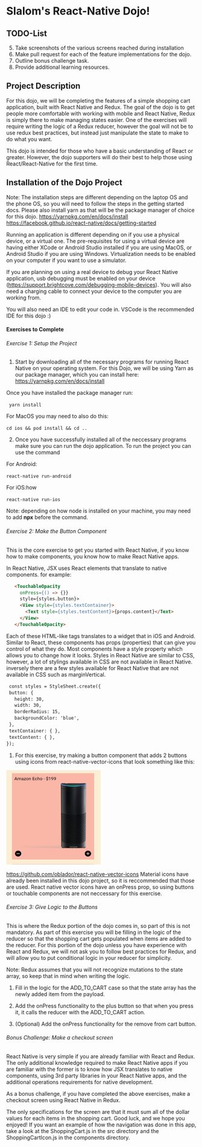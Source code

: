 # Slalom's React-Native Dojo!

## TODO-List

5. Take screenshots of the various screens reached during installation
6. Make pull request for each of the feature implementations for the dojo.
8. Outline bonus challenge task.
9. Provide additional learning resources.

## Project Description

For this dojo, we will be completing the features of a simple shopping cart application, built with React Native and Redux. The goal of the dojo is to get people more comfortable with working with mobile and React Native, Redux is simply there to make managing states easier. One of the exercises will require writing the logic of a Redux reducer, however the goal will not be to use redux best practices, but instead just manipulate the state to make to do what you want.

This dojo is intended for those who have a basic understanding of React or greater. However, the dojo supporters will do their best to help those using React/React-Native for the first time.

## Installation of the Dojo Project

Note: The installation steps are different depending on the laptop OS and the phone OS, so you will need to follow the steps in the getting started docs. Please also install yarn as that will be the package manager of choice for this dojo.
https://yarnpkg.com/en/docs/install
https://facebook.github.io/react-native/docs/getting-started

Running an application is different depending on if you use a physical device, or a virtual one. The pre-requisites for using a virtual device are having either XCode or Android Studio installed if you are using MacOS, or Android Studio if you are using Windows. Virtualization needs to be enabled on your computer if you want to use a simulator.

If you are planning on using a real device to debug your React Native application, usb debugging must be enabled on your device (https://support.brightcove.com/debugging-mobile-devices). You will also need a charging cable to connect your device to the computer you are working from.

You will also need an IDE to edit your code in. VSCode is the recommended IDE for this dojo :) 

#### Exercises to Complete

###### Exercise 1: Setup the Project

1. Start by downloading all of the necessary programs for running React Native on your operating system. For this Dojo, we will be using Yarn as our package manager, which you can install here: https://yarnpkg.com/en/docs/install

Once you have installed the package manager run:

` yarn install`

For MacOS you may need to also do this:

`cd ios && pod install && cd ..`

2. Once you have successfully installed all of the neccessary programs make sure you can run the dojo application. To run the project you can use the command 

For Android:

`
react-native run-android
`

For iOS:how

`
react-native run-ios
`

Note: depending on how node is installed on your machine, you may need to add **npx** before the command.

###### Exercise 2: Make the Button Component

This is the core exercise to get you started with React Native, if you know how to make components, you know how to make React Native apps.

In React Native, JSX uses React elements that translate to native components. for example:

 ```html
    <TouchableOpacity
      onPress={() => {}}
      style={styles.button}>
      <View style={styles.textContainer}>
        <Text style={styles.textContent}>{props.content}</Text>
      </View>
    </TouchableOpacity>
```

Each of these HTML-like tags translates to a widget that in iOS and Android. Similar to React, these components has props (properties) that can give you control of what they do. Most components have a style property which allows you to change how it looks. Styles in React Native are similar to CSS, however, a lot of stylings available in CSS are not available in React Native. inversely there are a few styles available for React Native that are not available in CSS such as marginVertical.

 ```html
  const styles = StyleSheet.create({
  button: {
    height: 30,
    width: 30,
    borderRadius: 15,
    backgroundColor: 'blue',
  },
  textContainer: { },
  textContent: { },
});

```

1. For this exercise, try making a button component that adds 2 buttons using icons from react-native-vector-icons that look something like this:

<img src="docs/images/button_component.png" width="250" height="250">

https://github.com/oblador/react-native-vector-icons
Material icons have already been installed in this dojo project, so it is reccommended that those are used. React native vector icons have an onPress prop, so using buttons or touchable components are not neccessary for this exercise.

###### Exercise 3: Give Logic to the Buttons

This is where the Redux portion of the dojo comes in, so part of this is not mandatory.
As part of this exercise you will be filling in the logic of the reducer so that the shopping cart gets populated when items are added to the reducer. For this portion of the dojo unless you have experience with React and Redux, we will not ask you to follow best practices for Redux, and will allow you to put conditional logic in your reducer for simplicity.

Note: Redux assumes that you will not recognize mutations to the state array, so keep that in mind when writing the logic.

1. Fill in the logic for the ADD_TO_CART case so that the state array has the newly added item from the payload.

2. Add the onPress functionality to the plus button so that when you press it, it calls the reducer with the ADD_TO_CART action.

3. (Optional) Add the onPress functionality for the remove from cart button.


###### Bonus Challenge: Make a checkout screen

React Native is very simple if you are already familiar with React and Redux. The only additional knowledge required to make React Native apps if you are familiar with the former is to know how JSX translates to native components, using 3rd party libraries in your React Native apps, and the additional operations requirements for native development.

As a bonus challenge, if you have completed the above exercises, make a checkout screen using React Native in Redux.

The only specifications for the screen are that it must sum all of the dollar values for each items in the shopping cart. Good luck, and we hope you enjoyed! If you want an example of how the navigation was done in this app, take a look at the ShoppingCart.js in the src directory and the ShoppingCartIcon.js in the components directory.
